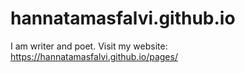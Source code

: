 # hannatamasfalvi.github.io
I am writer and poet.
Visit my website:
https://hannatamasfalvi.github.io/pages/
